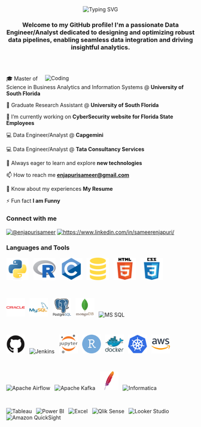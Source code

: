 <div align="center">
  <img src="https://readme-typing-svg.demolab.com?font=Fira+Code&weight=500&size=24&duration=3000&pause=1000&center=true&vCenter=true&width=500&lines=Hi👋,+I'm+Sameer+Enjapuri" alt="Typing SVG">
</div>

<h3 align="center">Welcome to my GitHub profile! I'm a passionate Data Engineer/Analyst dedicated to designing and optimizing robust data pipelines, enabling seamless data integration and driving insightful analytics.</h3>

<br><br>

<img align="right" alt="Coding" width="400" src="https://camo.githubusercontent.com/7de37139d0b4c1ce40865e799b446c0e963a3dd8fb68d239707237c40604fa3d/68747470733a2f2f63646e2e6472696262626c652e636f6d2f75736572732f3733303730332f73637265656e73686f74732f363538313234332f6176656e746f2e676966">


🎓 Master of Science in Business Analytics and Information Systems @ **University of South Florida**

💼 Graduate Research Assistant @ **University of South Florida**

🔭 I’m currently working on **CyberSecurity website for Florida State Employees**

💻 Data Engineer/Analyst @ **Capgemini**

💻 Data Engineer/Analyst @ **Tata Consultancy Services**

🌱 Always eager to learn and explore **new technologies**

📫 How to reach me **enjapurisameer@gmail.com**

📄 Know about my experiences **My Resume**

⚡ Fun fact **I am Funny**

<h3 align="left">Connect with me</h3>
<p align="left">
<a href="https://twitter.com/@samenjapuri" target="blank"><img align="center" src="https://raw.githubusercontent.com/rahuldkjain/github-profile-readme-generator/master/src/images/icons/Social/twitter.svg" alt="@enjapurisameer" height="30" width="40" /></a>
<a href="https://linkedin.com/in/sameerenjapuri/" target="blank"><img align="center" src="https://raw.githubusercontent.com/rahuldkjain/github-profile-readme-generator/master/src/images/icons/Social/linked-in-alt.svg" alt="https://www.linkedin.com/in/sameerenjapuri/" height="30" width="40" /></a>
</p>

<h3 align="left">Languages and Tools</h3>

<p align="left">
  <img src="https://raw.githubusercontent.com/devicons/devicon/master/icons/python/python-original.svg" alt="Python" height="60"/>&nbsp;&nbsp;
  <img src="https://raw.githubusercontent.com/devicons/devicon/master/icons/r/r-original.svg" alt="R" height="60"/>&nbsp;&nbsp;
  <img src="https://raw.githubusercontent.com/devicons/devicon/master/icons/c/c-original.svg" alt="C" height="60"/>&nbsp;&nbsp;
  <img src="https://raw.githubusercontent.com/devicons/devicon/master/icons/sql/sql-original.svg" alt="SQL" height="60"/>&nbsp;&nbsp;
  <img src="https://raw.githubusercontent.com/devicons/devicon/master/icons/html5/html5-original-wordmark.svg" alt="HTML" height="60"/>&nbsp;&nbsp;
  <img src="https://raw.githubusercontent.com/devicons/devicon/master/icons/css3/css3-original-wordmark.svg" alt="CSS" height="60"/>&nbsp;&nbsp;
</p>

<br/>
<p align="left">
  <img src="https://raw.githubusercontent.com/devicons/devicon/master/icons/oracle/oracle-original.svg" alt="Oracle" height="50"/>&nbsp;&nbsp;
  <img src="https://raw.githubusercontent.com/devicons/devicon/master/icons/mysql/mysql-original-wordmark.svg" alt="MySQL" height="50"/>&nbsp;&nbsp;
  <img src="https://raw.githubusercontent.com/devicons/devicon/master/icons/postgresql/postgresql-original-wordmark.svg" alt="PostgreSQL" height="50"/>&nbsp;&nbsp;
  <img src="https://raw.githubusercontent.com/devicons/devicon/master/icons/mongodb/mongodb-original-wordmark.svg" alt="MongoDB" height="50"/>&nbsp;&nbsp;
  <img src="https://www.svgrepo.com/show/303229/microsoft-sql-server-logo.svg" alt="MS SQL" height="50"/>&nbsp;&nbsp;
</p>

<br/>
<p align="left">
  <img src="https://raw.githubusercontent.com/devicons/devicon/master/icons/github/github-original.svg" alt="GitHub" height="50"/>&nbsp;&nbsp;
  <img src="https://www.vectorlogo.zone/logos/jenkins/jenkins-icon.svg" alt="Jenkins" height="50"/>&nbsp;&nbsp;
  <img src="https://raw.githubusercontent.com/devicons/devicon/master/icons/jupyter/jupyter-original-wordmark.svg" alt="Jupyter Notebook" height="50"/>&nbsp;&nbsp;
  <img src="https://raw.githubusercontent.com/devicons/devicon/master/icons/rstudio/rstudio-original.svg" alt="RStudio" height="50"/>&nbsp;&nbsp;
  <img src="https://raw.githubusercontent.com/devicons/devicon/master/icons/docker/docker-original-wordmark.svg" alt="Docker" height="50"/>&nbsp;&nbsp;
  <img src="https://raw.githubusercontent.com/devicons/devicon/master/icons/kubernetes/kubernetes-plain.svg" alt="Kubernetes" height="50"/>&nbsp;&nbsp;
  <img src="https://raw.githubusercontent.com/devicons/devicon/master/icons/amazonwebservices/amazonwebservices-original-wordmark.svg" alt="AWS" height="50"/>&nbsp;&nbsp;
</p>

<br/>
<p align="left">
  <img src="https://upload.vectorlogo.zone/logos/apache_airflow/images/feb34e92-3e24-4220-b490-45c9e64f70a6.svg" alt="Apache Airflow" height="50"/>&nbsp;&nbsp;
  <img src="https://upload.vectorlogo.zone/logos/apache_kafka/images/84c6b83b-3715-4e9a-bfb1-c65e2b5fc5c0.svg" alt="Apache Kafka" height="50"/>&nbsp;&nbsp;
  <img src="https://raw.githubusercontent.com/devicons/devicon/master/icons/apache/apache-original.svg" alt="Apache" height="50"/>&nbsp;&nbsp;
  <img src="https://upload.vectorlogo.zone/logos/informatica/images/6b896cda-58af-4ab4-ae18-e8cc6c748001.svg" alt="Informatica" height="50"/>&nbsp;&nbsp;
</p>

<br/>
<p align="left">
  <img src="https://upload.vectorlogo.zone/logos/tableau/images/a1f0a1f0-a2ef-4f46-bab1-6c09b85c9945.svg" alt="Tableau" height="50"/>&nbsp;&nbsp;
  <img src="https://upload.vectorlogo.zone/logos/microsoft_powerbi/images/5d8e43d4-7b9d-4dd5-a8dd-0582c6f3a75e.svg" alt="Power BI" height="50"/>&nbsp;&nbsp;
  <img src="https://upload.vectorlogo.zone/logos/microsoft_excel/images/f682b0e3-9d6a-43e4-b8ec-282bb9b0f09f.svg" alt="Excel" height="50"/>&nbsp;&nbsp;
  <img src="https://upload.vectorlogo.zone/logos/qlik/images/9d9c3a7f-5a36-429a-b528-2e99341a773a.svg" alt="Qlik Sense" height="50"/>&nbsp;&nbsp;
  <img src="https://upload.vectorlogo.zone/logos/looker/images/8b4a52a4-66d6-4a6b-8a8f-460d9dcd02d6.svg" alt="Looker Studio" height="50"/>&nbsp;&nbsp;
  <img src="https://upload.vectorlogo.zone/logos/amazon_quicksight/images/8e6b8c87-d2e0-4a83-8d9c-15f64e40fb08.svg" alt="Amazon QuickSight" height="50"/>&nbsp;&nbsp;
</p>


